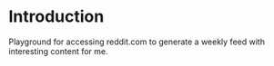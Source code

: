 # Introduction

Playground for accessing reddit.com to generate a weekly feed with interesting content for me.